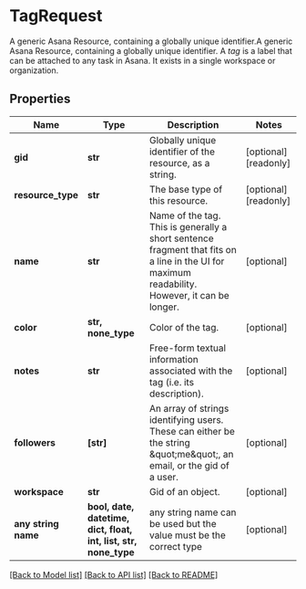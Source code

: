 # TagRequest

A generic Asana Resource, containing a globally unique identifier.A generic Asana Resource, containing a globally unique identifier. A *tag* is a label that can be attached to any task in Asana. It exists in a single workspace or organization.

## Properties
Name | Type | Description | Notes
------------ | ------------- | ------------- | -------------
**gid** | **str** | Globally unique identifier of the resource, as a string. | [optional] [readonly] 
**resource_type** | **str** | The base type of this resource. | [optional] [readonly] 
**name** | **str** | Name of the tag. This is generally a short sentence fragment that fits on a line in the UI for maximum readability. However, it can be longer. | [optional] 
**color** | **str, none_type** | Color of the tag. | [optional] 
**notes** | **str** | Free-form textual information associated with the tag (i.e. its description). | [optional] 
**followers** | **[str]** | An array of strings identifying users. These can either be the string \&quot;me\&quot;, an email, or the gid of a user. | [optional] 
**workspace** | **str** | Gid of an object. | [optional] 
**any string name** | **bool, date, datetime, dict, float, int, list, str, none_type** | any string name can be used but the value must be the correct type | [optional]

[[Back to Model list]](../README.md#documentation-for-models) [[Back to API list]](../README.md#documentation-for-api-endpoints) [[Back to README]](../README.md)


